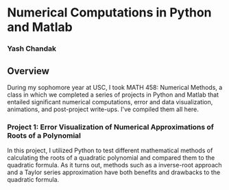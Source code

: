 # Numerical Computations in Python and Matlab
### Yash Chandak

## Overview
During my sophomore year at USC, I took MATH 458: Numerical Methods, a class in which we completed a series of projects in Python and Matlab that entailed significant numerical computations, error and data visualization, animations, and post-project write-ups. I've compiled them all here.

### Project 1: Error Visualization of Numerical Approximations of Roots of a Polynomial
In this project, I utilized Python to test different mathematical methods of calculating the roots of a quadratic polynomial and compared them to the quadratic formula. As it turns out, methods such as a inverse-root approach and a Taylor series approximation have both benefits and drawbacks to the quadratic formula.
